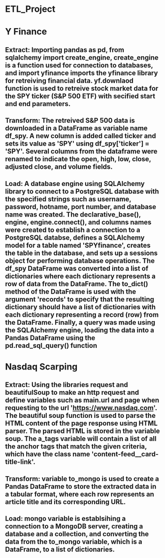 # ETL_Project

# Y Finance

## Extract: Importing pandas as pd, from sqlalchemy import create_engine, create_engine is a function used for connection to databases, and import yfinance imports the yfinance library for retreiving financial data. yf.downlaod function is used to retreive stock market data for the SPY ticker (S&P 500 ETF) with secified start and end parameters. 

## Transform: The retreived S&P 500 data is downloaded in a DataFrame as variable name df_spy. A new column is added called ticker and sets its value as 'SPY' using df_spy['ticker'] = 'SPY'. Several columns from the dataframe were renamed to indicate the open, high, low, close, adjusted close, and volume fields. 

## Load: A database engine using SQLAlchemy library to connect to a PostgreSQL database with the specified strings such as username, password, hotname, port number, and database name was created. The declarative_base(), engine, engine.connect(), and columns names were created to establish a connection to a PostgreSQL databse, defines a SQLAlchemy model for a table named 'SPYfinance', creates the table in the database, and sets up a sessions object for performing database operations. The df_spy DataFrame was converted into a list of dictionaries where each dictionary represents a row of data from the DataFrame. The to_dict() method of the DataFrame is used with the argument 'records' to specify that the resulting dictionary should have a list of dictionaries with each dictionary representing a record (row) from the DataFrame. Finally, a query was made using the SQLAlchemy engine, loading the data into a Pandas DataFrame using the pd.read_sql_query() function



# Nasdaq Scarping

## Extract: Using the libraries request and beautifulSoup to make an http request and define variables such as main.url and page when requesting to the url 'https://www.nasdaq.com'. The beautiful soup function is used to parse the HTML content of the page response using HTML parser. The parsed HTML is stored in the variable soup. The a_tags variable will contain a list of all the anchor tags that match the given criteria, which have the class name 'content-feed__card-title-link'. 

## Transform: variable to_mongo is used to create a Pandas DataFrame to store the extracted data in a tabular format, where each row represents an article title and its corresponding URL. 

## Load: mongo variable is establsihing a connection to a MongoDB server, creating a database and a collection, and converting the data from the to_mongo variable, which is a DataFrame, to a list of dictionaries. 

